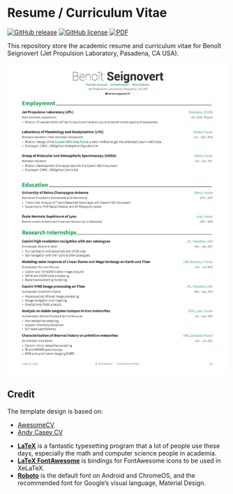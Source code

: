 Resume / Curriculum Vitae
==========================

[![GitHub release](https://img.shields.io/github/release/seignovert/cv.svg)](https://github.com/seignovert/cv/releases/latest)
[![GitHub license](https://img.shields.io/github/license/seignovert/cv.svg)](https://github.com/seignovert/cv/blob/master/LICENCE.md)
[![PDF](https://img.shields.io/badge/-PDF-orange.svg?logo=data%3Aimage%2Fpng%3Bbase64%2CiVBORw0KGgoAAAANSUhEUgAAAA4AAAAOCAMAAAAolt3jAAAAM1BMVEUAAAD%2F%2F%2F%2F%2F%2F%2F%2F%2F%2F%2F%2F%2F%2F%2F%2F%2F%2F%2F%2F%2F%2F%2F%2F%2F%2F%2F%2F%2F%2F%2F%2F%2F%2F%2F%2F%2F%2F%2F%2F%2F%2F%2F%2F%2F%2F%2F%2F%2F%2F%2F%2F%2F%2F%2F%2F%2F%2F%2F%2F%2F%2F%2F%2B3leKCAAAAEHRSTlMANjxBWWJtgKSl4eLy9fz9qpcRhAAAAEpJREFUeNqNzEsOgCAQBFFQYPAHdf%2FTOkPGBBMX1u4lnQ5fFSgTBeQnD0a7czlN1xomu9yPUoOeY8wdWrJTda0qEKW3aWJjb4zf3XKSBKbPN4tKAAAAAElFTkSuQmCC)][download]

[download]: https://github.com/seignovert/cv/raw/master/cv.pdf

This repository store the academic resume and curriculum vitae for Benoît Seignovert (Jet Propulsion Laboratory, Pasadena, CA USA).

![CV 1st page](cv/cv-0.jpg)

Credit
-------
The template design is based on:
  - [AwesomeCV](https://github.com/posquit0/Awesome-CV)
  - [Andy Casey CV](https://github.com/andycasey/cv)

* [**LaTeX**](http://www.latex-project.org) is a fantastic typesetting program that a lot of people use these days, especially the math and computer science people in academia.
* [**LaTeX FontAwesome**](https://github.com/furl/latex-fontawesome) is bindings for FontAwesome icons to be used in XeLaTeX.
* [**Roboto**](https://github.com/google/roboto) is the default font on Android and ChromeOS, and the recommended font for Google’s visual language, Material Design.
